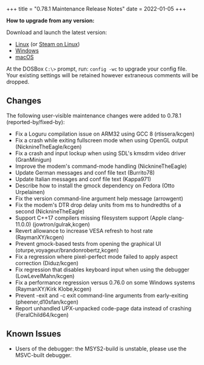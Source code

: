 +++
title = "0.78.1 Maintenance Release Notes"
date = 2022-01-05
+++

**How to upgrade from any version:**

Download and launch the latest version:

- [Linux](/downloads/linux/) (or [Steam on Linux](/downloads/linux#steam))
- [Windows](/downloads/windows/)
- [macOS](/downloads/macos/)

At the DOSBox `C:\>` prompt, run: `config -wc` to upgrade your config file.
Your existing settings will be retained however extraneous comments will be dropped.

## Changes

The following user-visible maintenance changes were added to 0.78.1 (reported-by/fixed-by):

- Fix a Loguru compilation issue on ARM32 using GCC 8 (rtissera/kcgen)
- Fix a crash while exiting fullscreen mode when using OpenGL output (NicknineTheEagle/kcgen)
- Fix a crash and input lockup when using SDL's kmsdrm video driver (GranMinigun)
- Improve the modem's command-mode handling (NicknineTheEagle)
- Update German messages and conf file text (Burrito78)
- Update Italian messages and conf file text (Kappa971)
- Describe how to install the gmock dependency on Fedora (Otto Urpelainen) 
- Fix the version command-line argument help message (arrowgent)
- Fix the modem's DTR drop delay units from ms to hundredths of a second (NicknineTheEagle)
- Support C++17 compilers missing filesystem support (Apple clang-11.0.0) (jowtron/gulrak,kcgen)
- Revert allowance to increase VESA refresh to host rate (RaymanXY/kcgen)
- Prevent gmock-based tests from opening the graphical UI (oturpe,voyageur/brandonrobertz,kcgen)
- Fix a regression where pixel-perfect mode failed to apply aspect correction (Diduz/kcgen)
- Fix regression that disables keyboard input when using the debugger (LowLevelMahn/kcgen)
- Fix a performance regression versus 0.76.0 on some Windows systems (RaymanXY/Kirk Klobe,kcgen)
- Prevent -exit and -c exit command-line arguments from early-exiting (pheener,d10sfan/kcgen)
- Report unhandled UPX-unpacked code-page data instead of crashing (FeralChild64/kcgen)

## Known Issues
- Users of the debugger: the MSYS2-build is unstable, please use the MSVC-built debugger.
